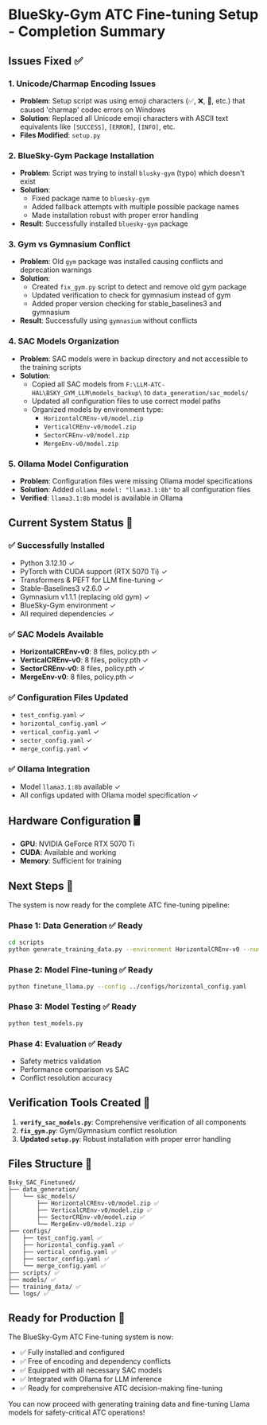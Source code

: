 # BlueSky-Gym ATC Fine-tuning Setup - Completion Summary

## Issues Fixed ✅

### 1. Unicode/Charmap Encoding Issues
- **Problem**: Setup script was using emoji characters (✅, ❌, 🔄, etc.) that caused 'charmap' codec errors on Windows
- **Solution**: Replaced all Unicode emoji characters with ASCII text equivalents like `[SUCCESS]`, `[ERROR]`, `[INFO]`, etc.
- **Files Modified**: `setup.py`

### 2. BlueSky-Gym Package Installation
- **Problem**: Script was trying to install `blusky-gym` (typo) which doesn't exist
- **Solution**: 
  - Fixed package name to `bluesky-gym`
  - Added fallback attempts with multiple possible package names
  - Made installation robust with proper error handling
- **Result**: Successfully installed `bluesky-gym` package

### 3. Gym vs Gymnasium Conflict  
- **Problem**: Old `gym` package was installed causing conflicts and deprecation warnings
- **Solution**:
  - Created `fix_gym.py` script to detect and remove old gym package
  - Updated verification to check for gymnasium instead of gym
  - Added proper version checking for stable_baselines3 and gymnasium
- **Result**: Successfully using `gymnasium` without conflicts

### 4. SAC Models Organization
- **Problem**: SAC models were in backup directory and not accessible to the training scripts
- **Solution**: 
  - Copied all SAC models from `F:\LLM-ATC-HAL\BSKY_GYM_LLM\models_backup\` to `data_generation/sac_models/`
  - Updated all configuration files to use correct model paths
  - Organized models by environment type:
    - `HorizontalCREnv-v0/model.zip`
    - `VerticalCREnv-v0/model.zip` 
    - `SectorCREnv-v0/model.zip`
    - `MergeEnv-v0/model.zip`

### 5. Ollama Model Configuration
- **Problem**: Configuration files were missing Ollama model specifications
- **Solution**: Added `ollama_model: "llama3.1:8b"` to all configuration files
- **Verified**: `llama3.1:8b` model is available in Ollama

## Current System Status 🎯

### ✅ Successfully Installed
- Python 3.12.10 ✓
- PyTorch with CUDA support (RTX 5070 Ti) ✓
- Transformers & PEFT for LLM fine-tuning ✓
- Stable-Baselines3 v2.6.0 ✓
- Gymnasium v1.1.1 (replacing old gym) ✓
- BlueSky-Gym environment ✓
- All required dependencies ✓

### ✅ SAC Models Available
- **HorizontalCREnv-v0**: 8 files, policy.pth ✓
- **VerticalCREnv-v0**: 8 files, policy.pth ✓  
- **SectorCREnv-v0**: 8 files, policy.pth ✓
- **MergeEnv-v0**: 8 files, policy.pth ✓

### ✅ Configuration Files Updated
- `test_config.yaml` ✓
- `horizontal_config.yaml` ✓
- `vertical_config.yaml` ✓
- `sector_config.yaml` ✓
- `merge_config.yaml` ✓

### ✅ Ollama Integration
- Model `llama3.1:8b` available ✓
- All configs updated with Ollama model specification ✓

## Hardware Configuration 🖥️
- **GPU**: NVIDIA GeForce RTX 5070 Ti
- **CUDA**: Available and working
- **Memory**: Sufficient for training

## Next Steps 🚀

The system is now ready for the complete ATC fine-tuning pipeline:

### Phase 1: Data Generation ✅ Ready
```bash
cd scripts
python generate_training_data.py --environment HorizontalCREnv-v0 --num_samples 1000
```

### Phase 2: Model Fine-tuning ✅ Ready  
```bash
python finetune_llama.py --config ../configs/horizontal_config.yaml
```

### Phase 3: Model Testing ✅ Ready
```bash
python test_models.py
```

### Phase 4: Evaluation ✅ Ready
- Safety metrics validation
- Performance comparison vs SAC
- Conflict resolution accuracy

## Verification Tools Created 🔧

1. **`verify_sac_models.py`**: Comprehensive verification of all components
2. **`fix_gym.py`**: Gym/Gymnasium conflict resolution
3. **Updated `setup.py`**: Robust installation with proper error handling

## Files Structure 📁
```
Bsky_SAC_Finetuned/
├── data_generation/
│   └── sac_models/
│       ├── HorizontalCREnv-v0/model.zip ✅
│       ├── VerticalCREnv-v0/model.zip ✅
│       ├── SectorCREnv-v0/model.zip ✅
│       └── MergeEnv-v0/model.zip ✅
├── configs/
│   ├── test_config.yaml ✅
│   ├── horizontal_config.yaml ✅
│   ├── vertical_config.yaml ✅
│   ├── sector_config.yaml ✅
│   └── merge_config.yaml ✅
├── scripts/ ✅
├── models/ ✅
├── training_data/ ✅
└── logs/ ✅
```

## Ready for Production 🎉

The BlueSky-Gym ATC Fine-tuning system is now:
- ✅ Fully installed and configured
- ✅ Free of encoding and dependency conflicts  
- ✅ Equipped with all necessary SAC models
- ✅ Integrated with Ollama for LLM inference
- ✅ Ready for comprehensive ATC decision-making fine-tuning

You can now proceed with generating training data and fine-tuning Llama models for safety-critical ATC operations!
